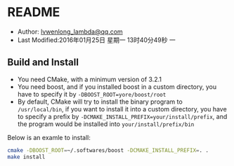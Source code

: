 # README

* Author: lvwenlong_lambda@qq.com
* Last Modified:2016年01月25日 星期一 13时40分49秒 一

## Build and Install

* You need CMake, with a minimum version of 3.2.1
* You need boost, and if you installed boost in a custom directory, you have to specify it by `-DBOOST_ROOT=yore/boost/root`
* By default, CMake will try to install the binary program to `/usr/local/bin`, if you want to install it into a custom directory, you have to specify a prefix by `-DCMAKE_INSTALL_PREFIX=your/install/prefix`, and the program would be installed into `your/install/prefix/bin`

Below is an examle to install:

```bash
cmake -DBOOST_ROOT=~/.softwares/boost -DCMAKE_INSTALL_PREFIX=. .
make install
```
